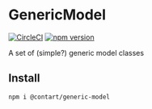 # GenericModel

[![CircleCI](https://circleci.com/gh/contartec/pseudo-serverless.svg?style=svg&circle-token=82287e22dc7462897f905ff2c411aaac71aa03ab)](https://circleci.com/gh/contartec/pseudo-serverless)
[![npm version](https://badge.fury.io/js/%40contartec%2Fgeneric-model.svg)](https://badge.fury.io/js/%40contartec%2Fgeneric-model)

A set of (simple?) generic model classes

## Install

`npm i @contart/generic-model`